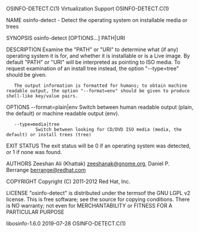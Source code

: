 OSINFO-DETECT.C(1)                                                                          Virtualization Support                                                                         OSINFO-DETECT.C(1)

NAME
       osinfo-detect - Detect the operating system on installable media or trees

SYNOPSIS
       osinfo-detect [OPTIONS...] PATH|URI

DESCRIPTION
       Examine the "PATH" or "URI" to determine what (if any) operating system it is for, and whether it is installable or is a Live image.  By default "PATH" or "URI" will be interpreted as pointing to
       ISO media. To request examination of an install tree instead, the option "--type=tree" should be given.

       The output information is formatted for humans; to obtain machine readable output, the option "--format=env" should be given to produce shell-like key/value pairs.

OPTIONS
       --format=plain|env
               Switch between human readable output (plain, the default) or machine readable output (env).

       --type=media|tree
               Switch between looking for CD/DVD ISO media (media, the default) or install trees (tree)

EXIT STATUS
       The exit status will be 0 if an operating system was detected, or 1 if none was found.

AUTHORS
       Zeeshan Ali (Khattak) <zeeshanak@gnome.org>, Daniel P. Berrange <berrange@redhat.com>

COPYRIGHT
       Copyright (C) 2011-2012 Red Hat, Inc.

LICENSE
       "osinfo-detect" is distributed under the termsof the GNU LGPL v2 license. This is free software; see the source for copying conditions.  There is NO warranty; not even for MERCHANTABILITY or FITNESS
       FOR A PARTICULAR PURPOSE

libosinfo-1.6.0                                                                                   2019-07-28                                                                               OSINFO-DETECT.C(1)
